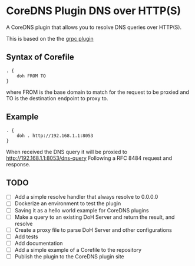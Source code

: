 # CoreDNS Plugin DNS over HTTP(S)

A CoreDNS plugin that allows you to resolve DNS queries over HTTP(S).

This is based on the the [grpc plugin](https://github.com/coredns/coredns/tree/master/plugin/grpc)

## Syntax of Corefile

```corefile
. {
    doh FROM TO
}
```

where FROM is the base domain to match for the request to be proxied and TO is the destination endpoint to proxy to.

## Example

```corefile
. {
    doh . http://192.168.1.1:8053
}
```

When received the DNS query it will be proxied to http://192.168.1.1:8053/dns-query
Following a RFC 8484 request and response.

## TODO
- [ ] Add a simple resolve handler that always resolve to 0.0.0.0
- [ ] Dockerize an environment to test the plugin
- [ ] Saving it as a hello world example for CoreDNS plugins
- [ ] Make a query to an existing DoH Server and return the result, and resolve
- [ ] Create a proxy file to parse DoH Server and other configurations
- [ ] Add tests
- [ ] Add documentation
- [ ] Add a simple example of a Corefile to the repository
- [ ] Publish the plugin to the CoreDNS plugin site